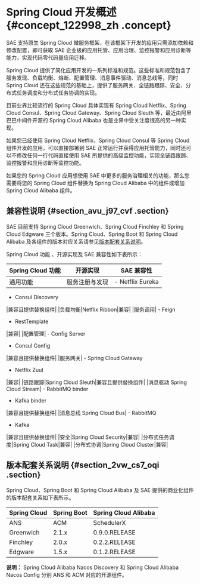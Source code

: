 # Spring Cloud 开发概述 {#concept_122998_zh .concept}

SAE 支持原生 Spring Cloud 微服务框架，在该框架下开发的应用只需添加依赖和修改配置，即可获取 SAE 企业级的应用托管、应用治理、监控报警和应用诊断等能力，实现代码零代码量应用迁移。

Spring Cloud 提供了简化应用开发的一系列标准和规范。这些标准和规范包含了服务发现、负载均衡、熔断、配置管理、消息事件驱动、消息总线等，同时 Spring Cloud 还在这些规范的基础上，提供了服务网关、全链路跟踪、安全、分布式任务调度和分布式任务协调的实现。

目前业界比较流行的 Spring Cloud 具体实现有 Spring Cloud Netflix、Spring Cloud Consul、Spring Cloud Gateway、Spring Cloud Sleuth 等，最近由阿里巴巴中间件开源的 Spring Cloud Alibaba 也是业界中受关注度很高的另一种实现。

如果您已经使用 Spring Cloud Netflix、Spring Cloud Consul 等 Spring Cloud 组件开发的应用，可以直接部署到 SAE 正常运行并获得应用托管能力，同时还可以不修改任何一行代码直接使用 SAE 所提供的高级监控功能，实现全链路跟踪、监控报警和应用诊断等监控功能。

如果您的 Spring Cloud 应用想使用 SAE 中更多的服务治理相关的功能，那么您需要将您的 Spring Cloud 组件替换为 Spring Cloud Alibaba 中的组件或增加 Spring Cloud Alibaba 组件。

## 兼容性说明 {#section_avu_j97_cvf .section}

SAE 目前支持 Spring Cloud Greenwich、Spring Cloud Finchley 和 Spring Cloud Edgware 三个版本。Spring Cloud、Spring Boot 和 Spring Cloud Alibaba 及各组件的版本对应关系请参见[版本配套关系说明](#section_2vw_cs7_oqi)。

Spring Cloud 功能 、开源实现及 SAE 兼容性如下表所示：

|Spring Cloud 功能|开源实现|SAE 兼容性|
|---------------|----|-------|
|通用功能|服务注册与发现| -   Netflix Eureka
-   Consul Discovery

 |兼容且提供替换组件|
|负载均衡|Netflix Ribbon|兼容|
|服务调用| -   Feign
-   RestTemplate

 |兼容|
|配置管理| -   Config Server
-   Consul Config

 |兼容且提供替换组件|
|服务网关| -   Spring Cloud Gateway
-   Netflix Zuul

 |兼容|
|链路跟踪|Spring Cloud Sleuth|兼容且提供替换组件|
|消息驱动 Spring Cloud Stream| -   RabbitMQ binder
-   Kafka binder

 |兼容且提供替换组件|
|消息总线 Spring Cloud Bus| -   RabbitMQ
-   Kafka

 |兼容且提供替换组件|
|安全|Spring Cloud Security|兼容|
|分布式任务调度|Spring Cloud Task|兼容|
|分布式协调|Spring Cloud Cluster|兼容|

## 版本配套关系说明 {#section_2vw_cs7_oqi .section}

Spring Cloud、Spring Boot 和 Spring Cloud Alibaba 及 SAE 提供的商业化组件的版本配套关系如下表所示。

|Spring Cloud|Spring Boot|Spring Cloud Alibaba|
|------------|-----------|--------------------|
|ANS|ACM|SchedulerX|
|Greenwich|2.1.x|0.9.0.RELEASE|
|Finchley|2.0.x|0.2.2.RELEASE|
|Edgware|1.5.x|0.1.2.RELEASE|

**说明：** Spring Cloud Alibaba Nacos Discovery 和 Spring Cloud Alibaba Nacos Config 分别 ANS 和 ACM 对应的开源组件。

